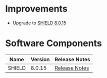 # Improvements

- Upgrade to [SHIELD 8.0.15][v8.0.15]

# Software Components

| Name | Version | Release Notes |
| --- | --- | --- |
| SHIELD | 8.0.15 | [Release Notes][v8.0.15] |



[v8.0.15]: https://github.com/starkandwayne/shield/releases/tag/v8.0.15
